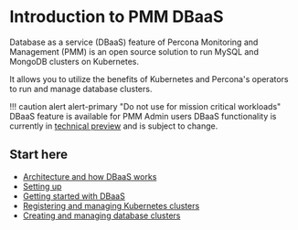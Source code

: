 # Introduction to PMM DBaaS

Database as a service (DBaaS) feature of Percona Monitoring and Management (PMM) is an open source solution to run MySQL and MongoDB clusters on Kubernetes.

It allows you to utilize the benefits of Kubernetes and Percona's operators to run and manage database clusters.

!!! caution alert alert-primary "Do not use for mission critical workloads"
    DBaaS feature is available for PMM Admin users
    DBaaS functionality is currently in [technical preview](../details/glossary.md#technical-preview) and is subject to change.


## Start here

- [Architecture and how DBaaS works](architecture.html)
- [Setting up](get-started.html)
- [Getting started with DBaaS](get-started.html)
- [Registering and managing Kubernetes clusters](get-started.html)
- [Creating and managing database clusters](get-started.html)
